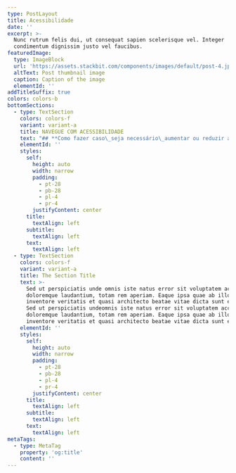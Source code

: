 ```yaml
---
type: PostLayout
title: Acessibilidade
date: ''
excerpt: >-
  Nunc rutrum felis dui, ut consequat sapien scelerisque vel. Integer
  condimentum dignissim justo vel faucibus.
featuredImage:
  type: ImageBlock
  url: 'https://assets.stackbit.com/components/images/default/post-4.jpeg'
  altText: Post thumbnail image
  caption: Caption of the image
  elementId: ''
addTitleSuffix: true
colors: colors-b
bottomSections:
  - type: TextSection
    colors: colors-f
    variant: variant-a
    title: NAVEGUE COM ACESSIBILIDADE
    text: "## **Como fazer caso\_seja necessário\_aumentar ou reduzir a fonte?**\n\nSugere-se que se evite inserir recursos de Script em sites, pois não\_é garantido\_que o usuário tenha um Java Script, habilitado, atualizado ou instalado.\n\n1.  Em Windows, Linux e Chrome OS, pressione simultaneamente os botões\_**Ctrl e mais (+) ou menos (-)**\n\n2.  Em Mac OS, pressione simultaneamente os botões\_**Command ⌘ e\_mais (+) ou menos (-)**.\n\n\_\n\n## **Atalhos de teclado para navegação**\n\nBuscando seguir\_os atalhos padrões do governo federal designados no Modelo de Acessibilidade em Governo Eletrônico - eMAG, o site possui atalhos para as seguintes áreas:\n\n###\n\nAtalhos para Chrome, Internet Explorer, Edge utilizando Windows\\*\\*\n\n1.  Teclando-se\_**Alt + 1**\_em qualquer página do portal, chega-se diretamente\_**ao**\_**começo do conteúdo principal da página**.\n\n2.  Teclando-se\_**Alt + 2**\_em qualquer página do portal, chega-se diretamente\_**ao**\_**início do menu principal**.\n\n3.  Teclando-se\_**Alt + 3**\_em qualquer página do portal, chega-se diretamente\_**à\_sua**\_**busca interna**.\n\n4.  Teclando-se\_**Alt + 4**\_em qualquer página do portal, chega-se diretamente\_**ao rodapé do site**.\_\n\n###\n\nAtalhos para\_Firefox utilizando Windows\\*\\*\n\n1.  Teclando-se\_**Alt + Shift + 1**\_em qualquer página do portal, chega-se diretamente\_**ao começo do conteúdo principal da página**.\n\n2.  Teclando-se\_**Alt + Shift + 2**\_em qualquer página do portal, chega-se diretamente\_**ao início do menu principal**.\n\n3.  Teclando-se\_**Alt + Shift + 3**\_em qualquer página do portal, chega-se diretamente\_**à\_sua busca interna**.\n\n4.  Teclando-se\_**Alt + Shift + 4**\_em qualquer página do portal, chega-se diretamente\_**ao rodapé do site**.\n\n###\n\nAtalhos para Chrome, Firefox e Safari utilizando MAC OS\\*\\*\n\n1.  Teclando-se\_**Control + Option + 1**\_em qualquer página do portal, chega-se diretamente ao começo do conteúdo principal da página.\n\n2.  Teclando-se\_**Control + Option\_+ 2**\_em qualquer página do portal, chega-se diretamente ao início do menu principal.\n\n3.  Teclando-se\_**Control + Option\_+ 3**\_em qualquer página do portal, chega-se diretamente em sua busca interna.\n\n4.  Teclando-se\_**Control + Option\_+ 4**\_em qualquer página do portal, chega-se diretamente ao rodapé do site.\n\n## **Outras\_informações sobre teclas de atalhos**\n\nPara informações sobre como acionar as teclas de atalho por outros navegadores e sistemas operacionais acesse\_[https://www.w3schools.com/tags/att\\_global\\_accesskey.asp (link externo).](https://www.w3schools.com/tags/att_global_accesskey.asp)\_\n\n\_\n\n## **VLibras**\n\nO\_[VLibras (*link*\_externo)\_](https://www.vlibras.gov.br/)é uma Suíte que pode ser acessada pelo botão que está ao lado direito da página e abrange um conjunto de ferramentas computacionais de código aberto, responsável por traduzir conteúdos digitais (texto, áudio e vídeo) para a Língua Brasileira de Sinais – Libras, tornando computadores, dispositivos móveis e plataformas Web mais acessíveis para pessoas surdas.\n\n### Como\_utilizá-lo?\n\nBasta selecionar uma palavra, frase ou parágrafo que está em língua portuguesa, clicar com o botão direito e escolher a opção “Traduzir… para LIBRAS”.\_Após ter escolhido essa opção, uma janela com o avatar do VLibras iniciará a interpretação do texto em Libras.\n"
    elementId: ''
    styles:
      self:
        height: auto
        width: narrow
        padding:
          - pt-28
          - pb-28
          - pl-4
          - pr-4
        justifyContent: center
      title:
        textAlign: left
      subtitle:
        textAlign: left
      text:
        textAlign: left
  - type: TextSection
    colors: colors-f
    variant: variant-a
    title: The Section Title
    text: >-
      Sed ut perspiciatis unde omnis iste natus error sit voluptatem accusantium
      doloremque laudantium, totam rem aperiam. Eaque ipsa quae ab illo
      inventore veritatis et quasi architecto beatae vitae dicta sunt explicabo.
      Sed ut perspiciatis undeomnis iste natus error sit voluptatem accusantium
      doloremque laudantium, totam rem aperiam. Eaque ipsa quae ab illo
      inventore veritatis et quasi architecto beatae vitae dicta sunt explicabo.
    elementId: ''
    styles:
      self:
        height: auto
        width: narrow
        padding:
          - pt-28
          - pb-28
          - pl-4
          - pr-4
        justifyContent: center
      title:
        textAlign: left
      subtitle:
        textAlign: left
      text:
        textAlign: left
metaTags:
  - type: MetaTag
    property: 'og:title'
    content: ''
---
```

